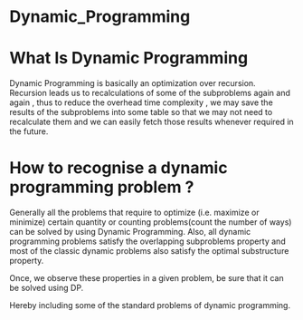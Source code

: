 # Dynamic_Programming

# What Is Dynamic Programming 
Dynamic Programming is basically an optimization over recursion.
Recursion leads us to recalculations of some of the subproblems again and again , thus to reduce the overhead time complexity , we may save the results of the subproblems 
into some table so that we may not need to recalculate them and we can easily fetch those results whenever required in the future.

# How to recognise a dynamic programming problem ?
Generally all the problems that require to optimize (i.e. maximize or minimize) certain quantity or counting problems(count the number of ways)
can be solved by using Dynamic Programming.
Also, all dynamic programming problems satisfy the overlapping subproblems property and most of the classic dynamic problems also satisfy the optimal substructure property. 

Once, we observe these properties in a given problem, be sure that it can be solved using DP.

Hereby including some of the standard problems of dynamic programming.
